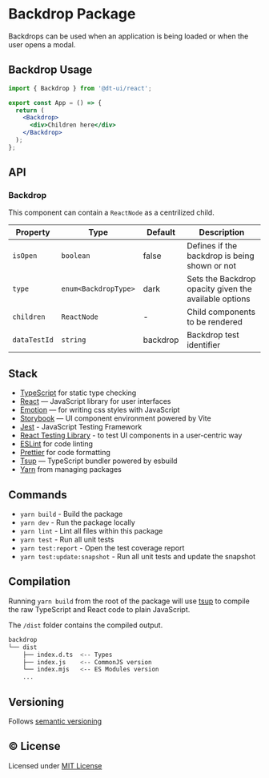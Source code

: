 # Backdrop Package

Backdrops can be used when an application is being loaded or when the user opens a modal.

## Backdrop Usage

```jsx
import { Backdrop } from '@dt-ui/react';

export const App = () => {
  return (
    <Backdrop>
      <div>Children here</div>
    </Backdrop>
  );
};
```

## API

### Backdrop

This component can contain a `ReactNode` as a centrilized child.

| Property     | Type                 | Default  | Description                                           |
| ------------ | -------------------- | -------- | ----------------------------------------------------- |
| `isOpen`     | `boolean`            | false    | Defines if the backdrop is being shown or not         |
| `type`       | `enum<BackdropType>` | dark     | Sets the Backdrop opacity given the available options |
| `children`   | `ReactNode`          | -        | Child components to be rendered                       |
| `dataTestId` | `string`             | backdrop | Backdrop test identifier                              |

## Stack

- [TypeScript](https://www.typescriptlang.org/) for static type checking
- [React](https://reactjs.org/) — JavaScript library for user interfaces
- [Emotion](https://emotion.sh/docs/introduction) — for writing css styles with JavaScript
- [Storybook](https://storybook.js.org/) — UI component environment powered by Vite
- [Jest](https://jestjs.io/) - JavaScript Testing Framework
- [React Testing Library](https://testing-library.com/) - to test UI components in a user-centric way
- [ESLint](https://eslint.org/) for code linting
- [Prettier](https://prettier.io) for code formatting
- [Tsup](https://github.com/egoist/tsup) — TypeScript bundler powered by esbuild
- [Yarn](https://yarnpkg.com/) from managing packages

## Commands

- `yarn build` - Build the package
- `yarn dev` - Run the package locally
- `yarn lint` - Lint all files within this package
- `yarn test` - Run all unit tests
- `yarn test:report` - Open the test coverage report
- `yarn test:update:snapshot` - Run all unit tests and update the snapshot

## Compilation

Running `yarn build` from the root of the package will use [tsup](https://tsup.egoist.dev/) to compile the raw TypeScript and React code to plain JavaScript.

The `/dist` folder contains the compiled output.

```bash
backdrop
└── dist
    ├── index.d.ts  <-- Types
    ├── index.js    <-- CommonJS version
    └── index.mjs   <-- ES Modules version
    ...
```

## Versioning

Follows [semantic versioning](https://semver.org/)

## &copy; License

Licensed under [MIT License](LICENSE.md)
